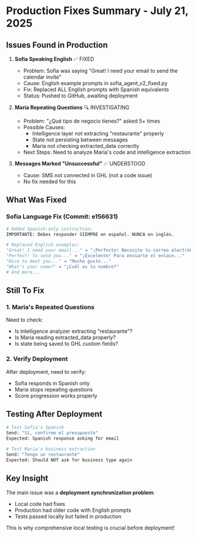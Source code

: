 # Production Fixes Summary - July 21, 2025

## Issues Found in Production

1. **Sofia Speaking English** ✅ FIXED
   - Problem: Sofia was saying "Great! I need your email to send the calendar invite"
   - Cause: English example prompts in sofia_agent_v2_fixed.py
   - Fix: Replaced ALL English prompts with Spanish equivalents
   - Status: Pushed to GitHub, awaiting deployment

2. **Maria Repeating Questions** 🔍 INVESTIGATING
   - Problem: "¿Qué tipo de negocio tienes?" asked 5+ times
   - Possible Causes:
     - Intelligence layer not extracting "restaurante" properly
     - State not persisting between messages
     - Maria not checking extracted_data correctly
   - Next Steps: Need to analyze Maria's code and intelligence extraction

3. **Messages Marked "Unsuccessful"** ✅ UNDERSTOOD
   - Cause: SMS not connected in GHL (not a code issue)
   - No fix needed for this

## What Was Fixed

### Sofia Language Fix (Commit: e156631)
```python
# Added Spanish-only instruction:
IMPORTANTE: Debes responder SIEMPRE en español. NUNCA en inglés.

# Replaced English examples:
"Great! I need your email..." → "¡Perfecto! Necesito tu correo electrónico..."
"Perfect! To send you..." → "¡Excelente! Para enviarte el enlace..."
"Nice to meet you..." → "Mucho gusto..."
"What's your name?" → "¿Cuál es tu nombre?"
# And more...
```

## Still To Fix

### 1. Maria's Repeated Questions
Need to check:
- Is intelligence analyzer extracting "restaurante"?
- Is Maria reading extracted_data properly?
- Is state being saved to GHL custom fields?

### 2. Verify Deployment
After deployment, need to verify:
- Sofia responds in Spanish only
- Maria stops repeating questions
- Score progression works properly

## Testing After Deployment

```bash
# Test Sofia's Spanish
Send: "Sí, confirmo el presupuesto"
Expected: Spanish response asking for email

# Test Maria's business extraction
Send: "Tengo un restaurante"
Expected: Should NOT ask for business type again
```

## Key Insight

The main issue was a **deployment synchronization problem**:
- Local code had fixes
- Production had older code with English prompts
- Tests passed locally but failed in production

This is why comprehensive local testing is crucial before deployment!